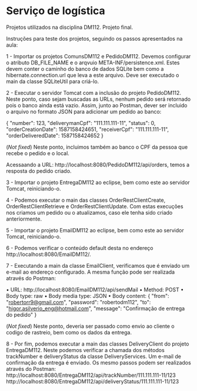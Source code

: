 # Serviço de logística

Projetos utilizados na disciplina DM112. Projeto final.

Instruções para teste dos projetos, seguindo os passos apresentados na aula:

1 - Importar os projetos ComunsDM112 e PedidoDM112.
Devemos configurar o atributo DB_FILE_NAME e o arqvuio META-INF/persistence.xml.
Estes devem conter o caminho do banco de dados SQLite bem como a hibernate.connection.url que leva a este arquivo.
Deve ser executado o main da classe SQLiteUtil para criá-lo.

2 - Executar o servidor Tomcat com a inclusão do projeto PedidoDM112.
Neste ponto, caso sejam buscadas as URLs, nenhum pedido será retornado pois o banco ainda está vazio.
Assim, junto ao Postman, dever ser incluido o arquivo no formato JSON para adicionar um pedido ao banco:

{
"number": 123,
"deliverymanCpf": "111.111.111-11",
"status": 0,
"orderCreationDate": 1587158424651,
"receiverCpf": "111.111.111-11",
"orderDeliveredDate": 1587158424652
}

(*Not fixed*) Neste ponto, incluimos também ao banco o CPF da pessoa que recebe o pedido e o local.

Acessaando a URL: http://localhost:8080/PedidoDM112/api/orders, temos a resposta do pedido criado.

3 - Importar o projeto EntregaDM112 ao eclipse, bem como este ao servidor Tomcat, reiniciando-o.

4 - Podemos executar o main das classes OrderRestClientCreate, OrderRestClientRetrieve e OrderRestClientUpdate.
Com estas execuções nos criamos um pedido ou o atualizamos, caso ele tenha sido criado anteriormente.

5 - Importar o projeto EmailDM112 ao eclipse, bem como este ao servidor Tomcat, reiniciando-o.

6 - Podemos verificar o conteúdo default desta no endereço http://localhost:8080/EmailDM112/.

7 - Executando a main da classe EmailClient, verificamos que é enviado um e-mail ao endereço configurado.
A mesma função pode ser realizada através do Postman:

• URL: http://localhost:8080/EmailDM112/api/sendMail
• Method: POST
• Body type: raw
• Body media type: JSON
• Body content:
{
"from": "robertorr9@gmail.com",
"password": "robertodm112",
"to": "higor.asilverio_eng@hotmail.com",
"message": "Confirmação de entrega do pedido"
}

(*Not fixed*) Neste ponto, deveria ser passado como envio ao cliente o codigo de rastreio, bem como os dados da entrega.

8 - Por fim, podemos executar a main das classes DeliveryClient do projeto EntregaDM112.
Neste podemos verificar a chamada dos métodos trackNumber e deliveryStatus da classe DeliveryServices.
Um e-mail de confirmação da entrega é enviado.
Os mesmo passos podem ser realizados através do Postman:
http://localhost:8080/EntregaDM112/api/trackNumber/111.111.111-11/123
http://localhost:8080/EntregaDM112/api/deliveryStatus/111.111.111-11/123

